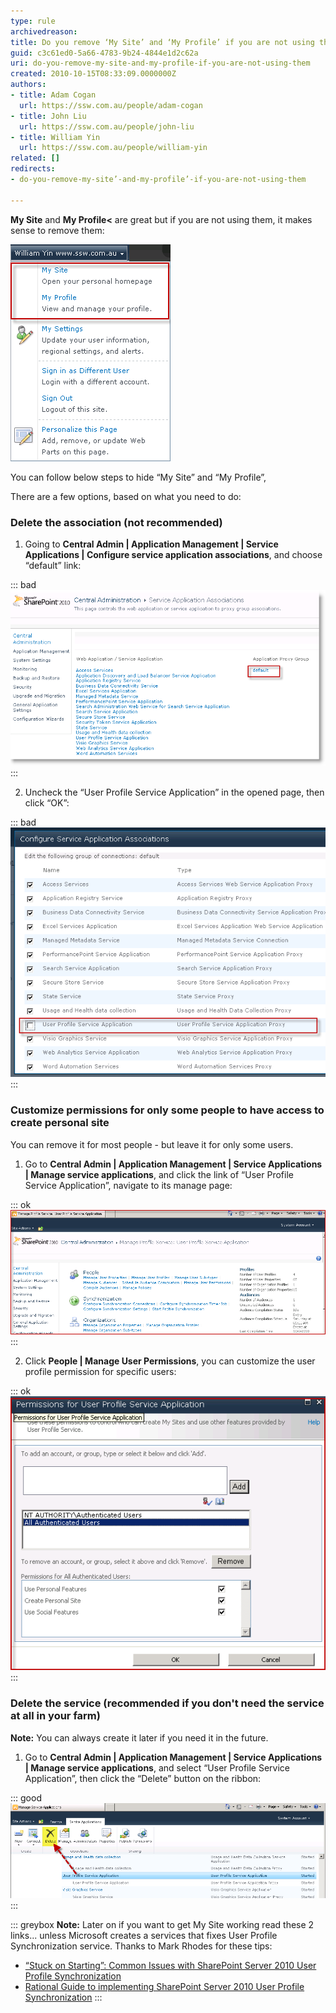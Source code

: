 ```yaml
---
type: rule
archivedreason: 
title: Do you remove ‘My Site’ and ‘My Profile’ if you are not using them?
guid: c3c61ed0-5a66-4783-9b24-4844e1d2c62a
uri: do-you-remove-my-site-and-my-profile-if-you-are-not-using-them
created: 2010-10-15T08:33:09.0000000Z
authors:
- title: Adam Cogan
  url: https://ssw.com.au/people/adam-cogan
- title: John Liu
  url: https://ssw.com.au/people/john-liu
- title: William Yin
  url: https://ssw.com.au/people/william-yin
related: []
redirects:
- do-you-remove-my-site’-and-my-profile’-if-you-are-not-using-them

---
```


**My Site** and **My Profile<** are great but if you are not using them, it makes sense to remove them:

<!--endintro-->

![Figure: Links need to be hidden](LinksNeedToBeRemove.png) 

You can follow below steps to hide “My Site” and “My Profile”,

There are a few options, based on what you need to do:

### Delete the association (not recommended)

1. Going to **Central Admin | Application Management | Service Applications | Configure service application associations**, and choose “default” link:
  
  ::: bad    
  ![Figure: Bad example - Choose “default” link](RemoveAssociation.png) 
  :::

2. Uncheck the “User Profile Service Application”  in the opened page, then click “OK”:
    
  ::: bad
  ![Figure: Bad example - Uncheck the association for "User Profile Service"](RemoveAssociation2.png) 
  :::


### Customize permissions for only some people to have access to create personal site

You can remove it for most people - but leave it for only some users.

1. Go to **Central Admin | Application Management | Service Applications | Manage service applications**, and click the link of “User Profile Service Application”, navigate to its manage page:
  
  ::: ok
  ![Figure: OK example - Figure: “User Profile Service Application” manage page](UserProfileServiceManagePage.png) 
  :::

2. Click **People | Manage User Permissions**, you can customize the user profile permission for specific users: 

  ::: ok
  ![Figure: OK example - Figure: customize "User Profile Permissions"](CustomUserProfileServicePermission.png) 
  :::
  
### Delete the service (recommended if you don't need the service at all in your farm)

**Note:** You can always create it later if you need it in the future.

1. Go to **Central Admin | Application Management | Service Applications | Manage service applications**, and select “User Profile Service Application”, then click the “Delete” button on the ribbon:

  ::: good
  ![Figure: Good example - Figure: Delete "User Profile Service"](DeleteUserProfileService.png) 
  :::

::: greybox
**Note:** Later on if you want to get My Site working read these 2 links... unless Microsoft creates a services that fixes User Profile Synchronization service. Thanks to Mark Rhodes for these tips:

- [“Stuck on Starting”: Common Issues with SharePoint Server 2010 User Profile Synchronization](http://www.harbar.net/articles/sp2010ups2.aspx)
- [Rational Guide to implementing SharePoint Server 2010 User Profile Synchronization](http://www.harbar.net/articles/sp2010ups.aspx)
:::
